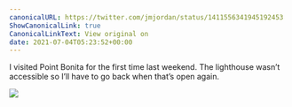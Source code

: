 ```yaml
---
canonicalURL: https://twitter.com/jmjordan/status/1411556341945192453
ShowCanonicalLink: true
CanonicalLinkText: View original on
date: 2021-07-04T05:23:52+00:00
---
```

I visited Point Bonita for the first time last weekend. The lighthouse wasn’t accessible so I’ll have to go back when that’s open again.

![](/images/1411556341945192453-E5bbAqaWEAUxQCf.jpg)